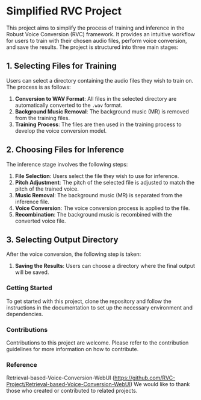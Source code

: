 ﻿# Simplified RVC Project

This project aims to simplify the process of training and inference in the Robust Voice Conversion (RVC) framework. It provides an intuitive workflow for users to train with their chosen audio files, perform voice conversion, and save the results. The project is structured into three main stages:

## 1. Selecting Files for Training
Users can select a directory containing the audio files they wish to train on. The process is as follows:
1. **Conversion to WAV Format**: All files in the selected directory are automatically converted to the `.wav` format.
2. **Background Music Removal**: The background music (MR) is removed from the training files.
3. **Training Process**: The files are then used in the training process to develop the voice conversion model.

## 2. Choosing Files for Inference
The inference stage involves the following steps:
1. **File Selection**: Users select the file they wish to use for inference.
2. **Pitch Adjustment**: The pitch of the selected file is adjusted to match the pitch of the trained voice.
3. **Music Removal**: The background music (MR) is separated from the inference file.
4. **Voice Conversion**: The voice conversion process is applied to the file.
5. **Recombination**: The background music is recombined with the converted voice file.

## 3. Selecting Output Directory
After the voice conversion, the following step is taken:
1. **Saving the Results**: Users can choose a directory where the final output will be saved.

### Getting Started
To get started with this project, clone the repository and follow the instructions in the documentation to set up the necessary environment and dependencies.

### Contributions
Contributions to this project are welcome. Please refer to the contribution guidelines for more information on how to contribute.

### Reference
Retrieval-based-Voice-Conversion-WebUI (https://github.com/RVC-Project/Retrieval-based-Voice-Conversion-WebUI)
We would like to thank those who created or contributed to related projects.
